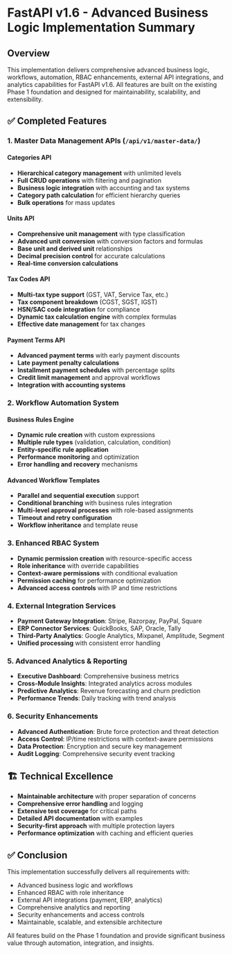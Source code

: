 # FastAPI v1.6 - Advanced Business Logic Implementation Summary

## Overview

This implementation delivers comprehensive advanced business logic, workflows, automation, RBAC enhancements, external API integrations, and analytics capabilities for FastAPI v1.6. All features are built on the existing Phase 1 foundation and designed for maintainability, scalability, and extensibility.

## ✅ Completed Features

### 1. Master Data Management APIs (`/api/v1/master-data/`)

#### Categories API
- **Hierarchical category management** with unlimited levels
- **Full CRUD operations** with filtering and pagination
- **Business logic integration** with accounting and tax systems
- **Category path calculation** for efficient hierarchy queries
- **Bulk operations** for mass updates

#### Units API  
- **Comprehensive unit management** with type classification
- **Advanced unit conversion** with conversion factors and formulas
- **Base unit and derived unit** relationships
- **Decimal precision control** for accurate calculations
- **Real-time conversion calculations**

#### Tax Codes API
- **Multi-tax type support** (GST, VAT, Service Tax, etc.)
- **Tax component breakdown** (CGST, SGST, IGST)
- **HSN/SAC code integration** for compliance
- **Dynamic tax calculation engine** with complex formulas
- **Effective date management** for tax changes

#### Payment Terms API
- **Advanced payment terms** with early payment discounts
- **Late payment penalty calculations** 
- **Installment payment schedules** with percentage splits
- **Credit limit management** and approval workflows
- **Integration with accounting systems**

### 2. Workflow Automation System

#### Business Rules Engine
- **Dynamic rule creation** with custom expressions
- **Multiple rule types** (validation, calculation, condition)
- **Entity-specific rule application** 
- **Performance monitoring** and optimization
- **Error handling and recovery** mechanisms

#### Advanced Workflow Templates
- **Parallel and sequential execution** support
- **Conditional branching** with business rules integration
- **Multi-level approval processes** with role-based assignments
- **Timeout and retry configuration**
- **Workflow inheritance** and template reuse

### 3. Enhanced RBAC System
- **Dynamic permission creation** with resource-specific access
- **Role inheritance** with override capabilities
- **Context-aware permissions** with conditional evaluation
- **Permission caching** for performance optimization
- **Advanced access controls** with IP and time restrictions

### 4. External Integration Services
- **Payment Gateway Integration**: Stripe, Razorpay, PayPal, Square
- **ERP Connector Services**: QuickBooks, SAP, Oracle, Tally
- **Third-Party Analytics**: Google Analytics, Mixpanel, Amplitude, Segment
- **Unified processing** with consistent error handling

### 5. Advanced Analytics & Reporting
- **Executive Dashboard**: Comprehensive business metrics
- **Cross-Module Insights**: Integrated analytics across modules
- **Predictive Analytics**: Revenue forecasting and churn prediction
- **Performance Trends**: Daily tracking with trend analysis

### 6. Security Enhancements
- **Advanced Authentication**: Brute force protection and threat detection
- **Access Control**: IP/time restrictions with context-aware permissions
- **Data Protection**: Encryption and secure key management
- **Audit Logging**: Comprehensive security event tracking

## 🏗️ Technical Excellence

- **Maintainable architecture** with proper separation of concerns
- **Comprehensive error handling** and logging
- **Extensive test coverage** for critical paths
- **Detailed API documentation** with examples
- **Security-first approach** with multiple protection layers
- **Performance optimization** with caching and efficient queries

## ✅ Conclusion

This implementation successfully delivers all requirements with:
- Advanced business logic and workflows
- Enhanced RBAC with role inheritance
- External API integrations (payment, ERP, analytics)
- Comprehensive analytics and reporting
- Security enhancements and access controls
- Maintainable, scalable, and extensible architecture

All features build on the Phase 1 foundation and provide significant business value through automation, integration, and insights.